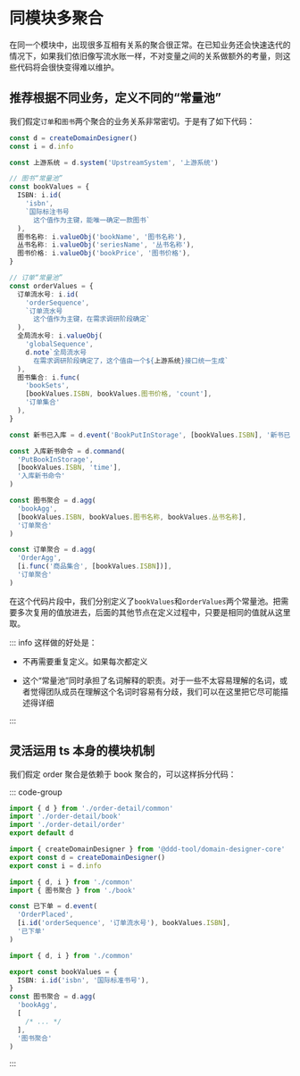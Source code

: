 # 同模块多聚合

在同一个模块中，出现很多互相有关系的聚合很正常。在已知业务还会快速迭代的情况下，如果我们依旧像写流水账一样，不对变量之间的关系做额外的考量，则这些代码将会很快变得难以维护。

## 推荐根据不同业务，定义不同的“常量池”

我们假定`订单`和`图书`两个聚合的业务关系非常密切。于是有了如下代码：

```ts
const d = createDomainDesigner()
const i = d.info

const 上游系统 = d.system('UpstreamSystem', '上游系统')

// 图书“常量池”
const bookValues = {
  ISBN: i.id(
    'isbn',
    `国际标注书号
      这个值作为主键，能唯一确定一款图书`
  ),
  图书名称: i.valueObj('bookName', '图书名称'),
  丛书名称: i.valueObj('seriesName', '丛书名称'),
  图书价格: i.valueObj('bookPrice', '图书价格'),
}

// 订单“常量池”
const orderValues = {
  订单流水号: i.id(
    'orderSequence',
    `订单流水号
      这个值作为主键，在需求调研阶段确定`
  ),
  全局流水号: i.valueObj(
    'globalSequence',
    d.note`全局流水号
      在需求调研阶段确定了，这个值由一个${上游系统}接口统一生成`
  ),
  图书集合: i.func(
    'bookSets',
    [bookValues.ISBN, bookValues.图书价格, 'count'],
    '订单集合'
  ),
}

const 新书已入库 = d.event('BookPutInStorage', [bookValues.ISBN], '新书已入库')

const 入库新书命令 = d.command(
  'PutBookInStorage',
  [bookValues.ISBN, 'time'],
  '入库新书命令'
)

const 图书聚合 = d.agg(
  'bookAgg',
  [bookValues.ISBN, bookValues.图书名称, bookValues.丛书名称],
  '订单聚合'
)

const 订单聚合 = d.agg(
  'OrderAgg',
  [i.func('商品集合', [bookValues.ISBN])],
  '订单聚合'
)
```

在这个代码片段中，我们分别定义了`bookValues`和`orderValues`两个常量池。把需要多次复用的值放进去，后面的其他节点在定义过程中，只要是相同的值就从这里取。

::: info 这样做的好处是：

- 不再需要重复定义。如果每次都定义

- 这个“常量池”同时承担了名词解释的职责。对于一些不太容易理解的名词，或者觉得团队成员在理解这个名词时容易有分歧，我们可以在这里把它尽可能描述得详细

:::

## 灵活运用 ts 本身的模块机制

我们假定 order 聚合是依赖于 book 聚合的，可以这样拆分代码：

::: code-group

```ts [/mall.ts]
import { d } from './order-detail/common'
import './order-detail/book'
import './order-detail/order'
export default d
```

```ts [/mall-detail/common.ts]
import { createDomainDesigner } from '@ddd-tool/domain-designer-core'
export const d = createDomainDesigner()
export const i = d.info
```

```ts [/mall-detail/order.ts]
import { d, i } from './common'
import { 图书聚合 } from './book'

const 已下单 = d.event(
  'OrderPlaced',
  [i.id('orderSequence', '订单流水号'), bookValues.ISBN],
  '已下单'
)
```

```ts [/mall-detail/book.ts]
import { d, i } from './common'

export const bookValues = {
  ISBN: i.id('isbn', '国际标准书号'),
}
const 图书聚合 = d.agg(
  'bookAgg',
  [
    /* ... */
  ],
  '图书聚合'
)
```

:::

